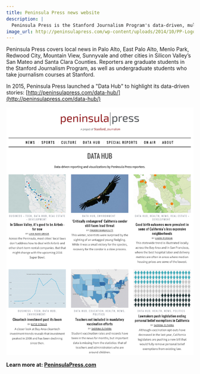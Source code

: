 ```yaml
---
title: Peninsula Press news website
description: | 
  Peninsula Press is the Stanford Journalism Program's data-driven, multimedia wesbite where student reporters report on the communities across Silicon Valley and the greater Bay Area.
image_url: http://peninsulapress.com/wp-content/uploads/2014/10/PP-Logo-Nov-2014.png
---
```



Peninsula Press covers local news in Palo Alto, East Palo Alto, Menlo Park, Redwood City, Mountain View, Sunnyvale and other cities in Silicon Valley’s San Mateo and Santa Clara Counties. Reporters are graduate students in the Stanford Journalism Program, as well as undergraduate students who take journalism courses at Stanford.

In 2015, Peninsula Press launched a "Data Hub" to highlight its data-driven stories: [http://peninsulapress.com/data-hub/](http://peninsulapress.com/data-hub/)

![Peninsula Press' Data Hub](/files/images/photos/PeninsulaPressDataHub.png "Peninsula Press Data Hub")

**Learn more at: [PeninsulaPress.com](http://peninsulapress.com)**
